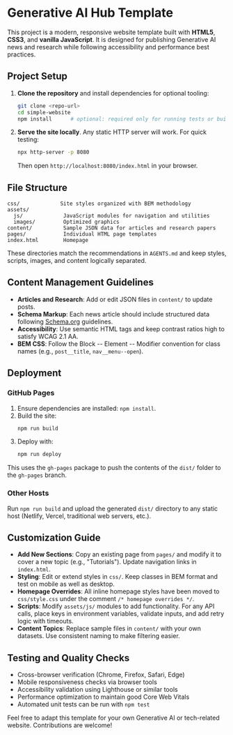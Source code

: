 # Generative AI Hub Template

This project is a modern, responsive website template built with **HTML5**, **CSS3**, and **vanilla JavaScript**. It is designed for publishing Generative AI news and research while following accessibility and performance best practices.

## Project Setup
1. **Clone the repository** and install dependencies for optional tooling:
   ```bash
   git clone <repo-url>
   cd simple-website
   npm install      # optional: required only for running tests or build scripts
   ```
2. **Serve the site locally**. Any static HTTP server will work. For quick testing:
   ```bash
   npx http-server -p 8080
   ```
   Then open `http://localhost:8080/index.html` in your browser.

## File Structure
```
css/             Site styles organized with BEM methodology
assets/
  js/             JavaScript modules for navigation and utilities
  images/         Optimized graphics
content/          Sample JSON data for articles and research papers
pages/            Individual HTML page templates
index.html        Homepage
```
These directories match the recommendations in `AGENTS.md` and keep styles, scripts, images, and content logically separated.

## Content Management Guidelines
- **Articles and Research**: Add or edit JSON files in `content/` to update posts.
- **Schema Markup**: Each news article should include structured data following [Schema.org](https://schema.org/Article) guidelines.
- **Accessibility**: Use semantic HTML tags and keep contrast ratios high to satisfy WCAG&nbsp;2.1&nbsp;AA.
- **BEM CSS**: Follow the Block&nbsp;-- Element&nbsp;-- Modifier convention for class names (e.g., `post__title`, `nav__menu--open`).

## Deployment
### GitHub Pages
1. Ensure dependencies are installed: `npm install`.
2. Build the site:
   ```bash
   npm run build
   ```
3. Deploy with:
   ```bash
   npm run deploy
   ```
This uses the `gh-pages` package to push the contents of the `dist/` folder to the `gh-pages` branch.

### Other Hosts
Run `npm run build` and upload the generated `dist/` directory to any static host (Netlify, Vercel, traditional web servers, etc.).

## Customization Guide
- **Add New Sections**: Copy an existing page from `pages/` and modify it to cover a new topic (e.g., "Tutorials"). Update navigation links in `index.html`.
- **Styling**: Edit or extend styles in `css/`. Keep classes in BEM format and test on mobile as well as desktop.
- **Homepage Overrides**: All inline homepage styles have been moved to `css/style.css` under the comment `/* homepage overrides */`.
- **Scripts**: Modify `assets/js/` modules to add functionality. For any API calls, place keys in environment variables, validate inputs, and add retry logic with timeouts.
- **Content Topics**: Replace sample files in `content/` with your own datasets. Use consistent naming to make filtering easier.

## Testing and Quality Checks
- Cross-browser verification (Chrome, Firefox, Safari, Edge)
- Mobile responsiveness checks via browser tools
- Accessibility validation using Lighthouse or similar tools
- Performance optimization to maintain good Core Web Vitals
- Automated unit tests can be run with `npm test`

Feel free to adapt this template for your own Generative AI or tech-related website. Contributions are welcome!
